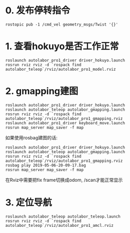 # 0. 发布停转指令

```
rostopic pub -1 /cmd_vel geometry_msgs/Twist '{}'
```

# 1. 查看hokuyo是否工作正常

```
roslaunch autolabor_pro1_driver driver_hokuyo.launch
rosrun rviz rviz -d `rospack find autolabor_teleop`/rviz/autolabor_pro1_model.rviz
```

# 2. gmapping建图

```
roslaunch autolabor_pro1_driver driver_hokuyo.launch
roslaunch autolabor_teleop autolabor_gmapping.launch
rosrun rviz rviz -d `rospack find autolabor_teleop`/rviz/autolabor_pro1_gmapping.rviz
roslaunch autolabor_pro1_driver keyboard_move.launch
rosrun map_server map_saver -f map
```

如果使用rosbag建图的话:
```
roslaunch autolabor_pro1_driver driver_hokuyo.launch
roslaunch autolabor_teleop autolabor_gmapping.launch
rosrun rviz rviz -d `rospack find autolabor_teleop`/rviz/autolabor_pro1_gmapping.rviz
rosbag play 2019-05-06-20-09-17.bag
rosrun map_server map_saver -f map
```
在Rviz中需要把fix frame切换成odom, /scan才能正常显示

# 3. 定位导航

```
roslaunch autolabor_teleop autolabor_teleop.launch
rosrun rviz rviz -d `rospack find autolabor_teleop`/rviz/autolabor_pro1_amcl.rviz
```
